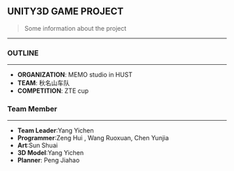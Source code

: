 ## UNITY3D GAME PROJECT 

> Some information about the project

---




### OUTLINE

---

- **ORGANIZATION**: MEMO studio in HUST
- **TEAM**:  秋名山车队
- **COMPETITION**: ZTE cup



### Team Member

---

- **Team Leader**:Yang Yichen
- **Programmer**:Zeng Hui , Wang Ruoxuan, Chen Yunjia
- **Art**:Sun Shuai
- **3D Model**:Yang Yichen
- **Planner**: Peng Jiahao









